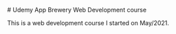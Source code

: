 # Udemy App Brewery Web Development course

This is a web development course I started on May/2021.
